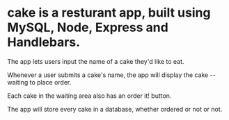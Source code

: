 # cake is a resturant app, built using MySQL, Node, Express and Handlebars.

The app lets users input the name of a cake they'd like to eat.

Whenever a user submits a cake's name, the app will display the cake -- waiting to place order.

Each cake in the waiting area also has an order it! button.

The app will store every cake in a database, whether ordered or not or not.
